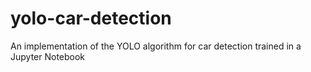 # yolo-car-detection
An implementation of the YOLO algorithm for car detection trained in a Jupyter Notebook
